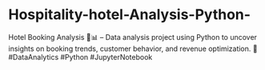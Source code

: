 # Hospitality-hotel-Analysis-Python-
Hotel Booking Analysis 🏨📊 – Data analysis project using Python to uncover insights on booking trends, customer behavior, and revenue optimization. 🚀 #DataAnalytics #Python #JupyterNotebook
